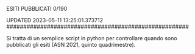ESITI PUBBLICATI 0/190 

UPDATED 2023-05-11 13:25:01.373712
######################################################

Si tratta di un semplice script in python per controllare quando sono pubblicati gli esiti (ASN 2021, quinto quadrimestre).

